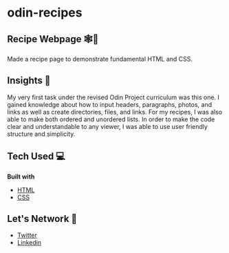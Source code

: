 # odin-recipes
## Recipe Webpage 🕸️📃
Made a recipe page to demonstrate fundamental HTML and CSS.   

## Insights 💭
My very first task under the revised Odin Project curriculum was this one. I gained knowledge about how to input headers, paragraphs, photos, and links as well as create directories, files, and links. For my recipes, I was also able to make both ordered and unordered lists. In order to make the code clear and understandable to any viewer, I was able to use user friendly structure and simplicity. 

## Tech Used 💻
<b>Built with</b>
- [HTML](https://developer.mozilla.org/en-US/docs/Web/HTML) 
- [CSS](https://developer.mozilla.org/en-US/docs/Web/CSS)

## Let's Network 🔗
- [Twitter](https://twitter.com/home)
- [Linkedin](https://www.linkedin.com/)
